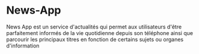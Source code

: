 # News-App
News App est un service d'actualités qui permet aux utilisateurs d'être parfaitement informés de la vie quotidienne depuis son téléphone ainsi que parcourir les principaux titres en fonction de certains sujets ou organes d'information
